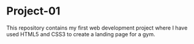 # Project-01
This repository contains my first web development project where I have used HTML5 and CSS3 to create a landing page for a gym.

